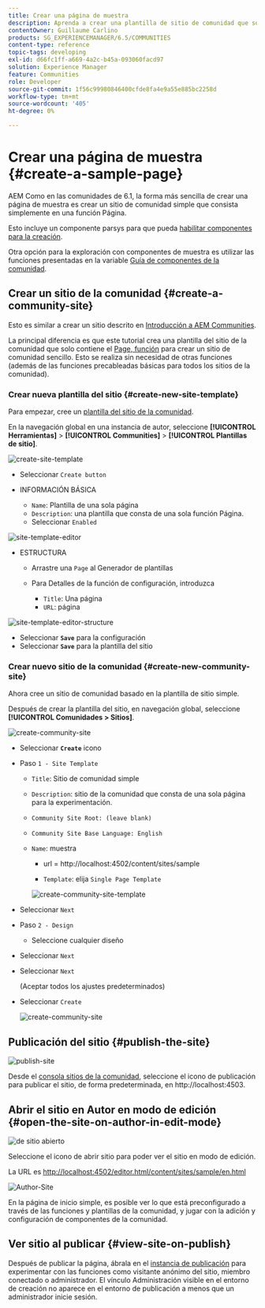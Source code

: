 ```yaml
---
title: Crear una página de muestra
description: Aprenda a crear una plantilla de sitio de comunidad que solo contenga la función Página que puede ayudarle a crear un sitio de comunidad sencillo.
contentOwner: Guillaume Carlino
products: SG_EXPERIENCEMANAGER/6.5/COMMUNITIES
content-type: reference
topic-tags: developing
exl-id: d66fc1ff-a669-4a2c-b45a-093060facd97
solution: Experience Manager
feature: Communities
role: Developer
source-git-commit: 1f56c99980846400cfde8fa4e9a55e885bc2258d
workflow-type: tm+mt
source-wordcount: '405'
ht-degree: 0%

---
```


# Crear una página de muestra {#create-a-sample-page}

AEM Como en las comunidades de 6.1, la forma más sencilla de crear una página de muestra es crear un sitio de comunidad simple que consista simplemente en una función Página.

Esto incluye un componente parsys para que pueda [habilitar componentes para la creación](basics.md#accessing-communities-components).

Otra opción para la exploración con componentes de muestra es utilizar las funciones presentadas en la variable [Guía de componentes de la comunidad](components-guide.md).

## Crear un sitio de la comunidad {#create-a-community-site}

Esto es similar a crear un sitio descrito en [Introducción a AEM Communities](getting-started.md).

La principal diferencia es que este tutorial crea una plantilla del sitio de la comunidad que solo contiene el [Page, función](functions.md#page-function) para crear un sitio de comunidad sencillo. Esto se realiza sin necesidad de otras funciones (además de las funciones precableadas básicas para todos los sitios de la comunidad).

### Crear nueva plantilla del sitio {#create-new-site-template}

Para empezar, cree un [plantilla del sitio de la comunidad](sites.md).

En la navegación global en una instancia de autor, seleccione **[!UICONTROL Herramientas]** > **[!UICONTROL Communities]** > **[!UICONTROL Plantillas de sitio]**.

![create-site-template](assets/create-site-template1.png)

* Seleccionar `Create button`
* INFORMACIÓN BÁSICA

   * `Name`: Plantilla de una sola página
   * `Description`: una plantilla que consta de una sola función Página.
   * Seleccionar `Enabled`

![site-template-editor](assets/site-template-editor.png)

* ESTRUCTURA

   * Arrastre una `Page` al Generador de plantillas
   * Para Detalles de la función de configuración, introduzca

      * `Title`: Una página
      * `URL`: página

![site-template-editor-structure](assets/site-template-editor1.png)

* Seleccionar **`Save`** para la configuración
* Seleccionar **`Save`** para la plantilla del sitio

### Crear nuevo sitio de la comunidad {#create-new-community-site}

Ahora cree un sitio de comunidad basado en la plantilla de sitio simple.

Después de crear la plantilla del sitio, en navegación global, seleccione **[!UICONTROL Comunidades > Sitios]**.

![create-community-site](assets/create-community-site1.png)

* Seleccionar **`Create`** icono

* Paso `1 - Site Template`

   * `Title`: Sitio de comunidad simple
   * `Description`: sitio de la comunidad que consta de una sola página para la experimentación.
   * `Community Site Root: (leave blank)`
   * `Community Site Base Language: English`
   * `Name`: muestra

      * url = http://localhost:4502/content/sites/sample

      * `Template`: elija `Single Page Template`

     ![create-community-site-template](assets/create-community-site-template.png)

* Seleccionar `Next`
* Paso `2 - Design`

   * Seleccione cualquier diseño

* Seleccionar `Next`
* Seleccionar `Next`

  (Aceptar todos los ajustes predeterminados)

* Seleccionar `Create`

  ![create-community-site](assets/create-community-site.png)

## Publicación del sitio {#publish-the-site}

![publish-site](assets/publish-site.png)

Desde el [consola sitios de la comunidad](sites-console.md), seleccione el icono de publicación para publicar el sitio, de forma predeterminada, en http://localhost:4503.

## Abrir el sitio en Autor en modo de edición {#open-the-site-on-author-in-edit-mode}

![de sitio abierto](assets/open-site.png)

Seleccione el icono de abrir sitio para poder ver el sitio en modo de edición.

La URL es [http://localhost:4502/editor.html/content/sites/sample/en.html](http://localhost:4502/editor.html/content/sites/sample/en.html)

![Author-Site](assets/author-site.png)

En la página de inicio simple, es posible ver lo que está preconfigurado a través de las funciones y plantillas de la comunidad, y jugar con la adición y configuración de componentes de la comunidad.

## Ver sitio al publicar {#view-site-on-publish}

Después de publicar la página, ábrala en el [instancia de publicación](http://localhost:4503/content/sites/sample/en.html) para experimentar con las funciones como visitante anónimo del sitio, miembro conectado o administrador. El vínculo Administración visible en el entorno de creación no aparece en el entorno de publicación a menos que un administrador inicie sesión.
